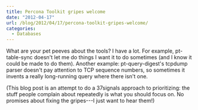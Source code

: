 ```yaml
---
title: Percona Toolkit gripes welcome
date: "2012-04-17"
url: /blog/2012/04/17/percona-toolkit-gripes-welcome/
categories:
  - Databases
---
```

What are your pet peeves about the tools? I have a lot. For example, pt-table-sync doesn't let me do things I want it to do sometimes (and I know it could be made to do them). Another example: pt-query-digest's tcpdump parser doesn't pay attention to TCP sequence numbers, so sometimes it invents a really long-running query where there isn't one. 

(This blog post is an attempt to do a 37signals approach to prioritizing: the stuff people complain about repeatedly is what you should focus on. No promises about fixing the gripes---I just want to hear them!)


